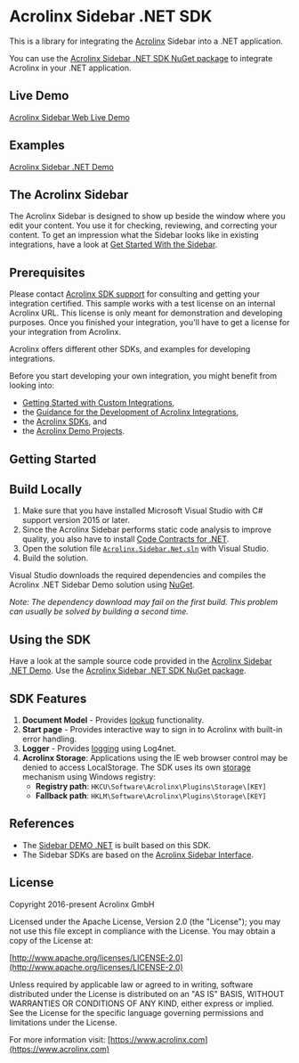 # Acrolinx Sidebar .NET SDK

This is a library for integrating the [Acrolinx](https://www.acrolinx.com/) Sidebar into a .NET application.

You can use the [Acrolinx Sidebar .NET SDK NuGet package](https://www.nuget.org/packages/Acrolinx.Sidebar/)
to integrate Acrolinx in your .NET application.

## Live Demo

[Acrolinx Sidebar Web Live Demo](https://acrolinx.github.io/acrolinx-sidebar-demo/samples/index.html)

## Examples

[Acrolinx Sidebar .NET Demo](https://github.com/acrolinx/acrolinx-sidebar-demo-dotnet)

## The Acrolinx Sidebar

The Acrolinx Sidebar is designed to show up beside the window where you edit your content.
You use it for checking, reviewing, and correcting your content.
To get an impression what the Sidebar looks like in existing integrations, have a look at
[Get Started With the Sidebar](https://docs.acrolinx.com/coreplatform/latest/en/the-sidebar/get-started-with-the-sidebar).

## Prerequisites

Please contact [Acrolinx SDK support](https://github.com/acrolinx/acrolinx-coding-guidance/blob/master/topics/sdk-support.md)
for consulting and getting your integration certified.
This sample works with a test license on an internal Acrolinx URL.
This license is only meant for demonstration and developing purposes.
Once you finished your integration, you'll have to get a license for your integration from Acrolinx.
  
Acrolinx offers different other SDKs, and examples for developing integrations.

Before you start developing your own integration, you might benefit from looking into:

* [Getting Started with Custom Integrations](https://docs.acrolinx.com/customintegrations),
* the [Guidance for the Development of Acrolinx Integrations](https://github.com/acrolinx/acrolinx-coding-guidance),
* the [Acrolinx SDKs](https://github.com/acrolinx?q=sdk), and
* the [Acrolinx Demo Projects](https://github.com/acrolinx?q=demo).

## Getting Started

## Build Locally

1. Make sure that you have installed Microsoft Visual Studio with C# support version 2015 or later.
2. Since the Acrolinx Sidebar performs static code analysis to improve quality,
   you also have to install [Code Contracts for .NET](https://visualstudiogallery.msdn.microsoft.com/1ec7db13-3363-46c9-851f-1ce455f66970).
3. Open the solution file [`Acrolinx.Sidebar.Net.sln`](Acrolinx.Sidebar.Net.sln) with Visual Studio.
4. Build the solution.

Visual Studio downloads the required dependencies and compiles the Acrolinx .NET Sidebar Demo solution using [NuGet](https://www.nuget.org/).

*Note: The dependency download may fail on the first build. This problem can usually be solved by building a second time.*

## Using the SDK

Have a look at the sample source code provided in the [Acrolinx Sidebar .NET Demo](https://github.com/acrolinx/acrolinx-sidebar-demo-dotnet).
Use the [Acrolinx Sidebar .NET SDK NuGet package](https://www.nuget.org/packages/Acrolinx.Sidebar/).

## SDK Features

1. **Document Model** - Provides [lookup](https://github.com/acrolinx/acrolinx-coding-guidance/blob/master/topics/text-lookup.md)
   functionality.
2. **Start page** - Provides interactive way to sign in to Acrolinx with built-in error handling.
3. **Logger** - Provides [logging](https://github.com/acrolinx/sidebar-sdk-dotnet/blob/master/Acrolinx.Sidebar/Util/Logging/Logger.cs)
   using Log4net.
4. **Acrolinx Storage**: Applications using the IE web browser control may be denied to access LocalStorage.
   The SDK uses its own [storage](https://github.com/acrolinx/sidebar-sdk-dotnet/blob/master/Acrolinx.Sidebar/Storage/RegistryAcrolinxStorage.cs)
   mechanism using Windows registry:
   + **Registry path**: `HKCU\Software\Acrolinx\Plugins\Storage\[KEY]`
   + **Fallback path**: `HKLM\Software\Acrolinx\Plugins\Storage\[KEY]`

## References

* The [Sidebar DEMO .NET](https://github.com/acrolinx/acrolinx-sidebar-demo-dotnet) is built based on this SDK.
* The Sidebar SDKs are based on the [Acrolinx Sidebar Interface](https://acrolinx.github.io/sidebar-interface/).

## License

Copyright 2016-present Acrolinx GmbH

Licensed under the Apache License, Version 2.0 (the "License");
you may not use this file except in compliance with the License.
You may obtain a copy of the License at:

[http://www.apache.org/licenses/LICENSE-2.0](http://www.apache.org/licenses/LICENSE-2.0)

Unless required by applicable law or agreed to in writing, software
distributed under the License is distributed on an "AS IS" BASIS,
WITHOUT WARRANTIES OR CONDITIONS OF ANY KIND, either express or implied.
See the License for the specific language governing permissions and
limitations under the License.

For more information visit: [https://www.acrolinx.com](https://www.acrolinx.com)
